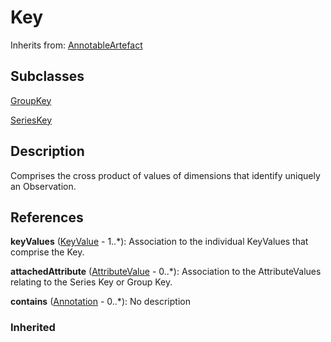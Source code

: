 
# Key

Inherits from: [AnnotableArtefact](../Base/AnnotableArtefact.md)

## Subclasses

[GroupKey](GroupKey.md)

[SeriesKey](SeriesKey.md)



## Description

Comprises the cross product of values of dimensions that identify uniquely an Observation.




## References

**keyValues** ([KeyValue](KeyValue.md) - 1..*): Association to the individual KeyValues that comprise the Key.

**attachedAttribute** ([AttributeValue](AttributeValue.md) - 0..*): Association to the AttributeValues relating to the Series Key or Group Key.

**contains** ([Annotation](../Base/Annotation.md) - 0..*): No description

### Inherited




